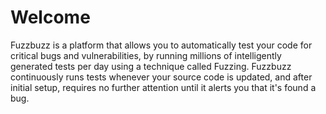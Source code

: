 # Welcome

Fuzzbuzz is a platform that allows you to automatically test your code for critical bugs and vulnerabilities, by running millions of intelligently generated tests per day using a technique called Fuzzing. Fuzzbuzz continuously runs tests whenever your source code is updated, and after initial setup, requires no further attention until it alerts you that it's found a bug.
